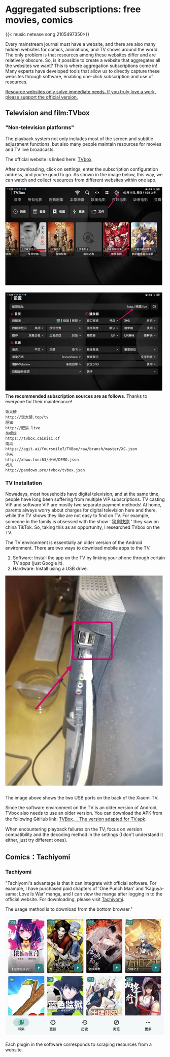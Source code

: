 # Aggregated subscriptions: free movies, comics

{{< music netease song 2105497350>}}


Every mainstream journal must have a website, and there are also many hidden websites for comics, animations, and TV shows around the world. The only problem is that resources among these websites differ and are relatively obscure. So, is it possible to create a website that aggregates all the websites we want? This is where aggregation subscriptions come in! Many experts have developed tools that allow us to directly capture these websites through software, enabling one-click subscription and use of resources.

<u>Resource websites only solve immediate needs. If you truly love a work, please support the official version.</u>

## Television and film:TVbox

### "Non-television platforms"

The playback system not only includes most of the screen and subtitle adjustment functions, but also many people maintain resources for movies and TV live broadcasts.

The official website is linked here:  [TVbox](http://tvbox.clbug.com/#google_vignette).

After downloading, click on settings, enter the subscription configuration address, and you're good to go. As shown in the image below, this way, we can watch and collect resources from different websites within one app.

![TVbox](/img/聚合订阅：影视、漫画、文献自由.en-20240523104059529.webp)

![setting](/img/聚合订阅：影视、漫画、文献自由.en-20240523104120602.webp)
**The recommended subscription sources are as follows**. Thanks to everyone for their maintenance!

```
饭太硬
http://饭太硬.top/tv
肥猫
http://肥猫.live
菜妮丝
https://tvbox.cainisi.cf
南风
https://agit.ai/Yoursmile7/TVBox/raw/branch/master/XC.json
小米
http://xhww.fun:63/小米/DEMO.json
巧儿
http://pandown.pro/tvbox/tvbox.json
```

### TV Installation

Nowadays, most households have digital television, and at the same time, people have long been suffering from multiple VIP subscriptions. TV casting VIP and software VIP are mostly two separate payment methods! At home, parents always worry about charges for digital television here and there, while the TV shows they like are not easy to find on TV. For example, someone in the family is obsessed with the show ' [狗剩快跑](https://movie.douban.com/subject/35231245/) ' they saw on china TikTok. So, taking this as an opportunity, I researched TVbox on the TV.

The TV environment is essentially an older version of the Android environment. There are two ways to download mobile apps to the TV.

1. Software: Install the app on the TV by linking your phone through certain TV apps (just Google it).
2. Hardware: Install using a USB drive.

![my xiaomi TV](/img/聚合订阅：影视、漫画、文献自由.en-20240523104152090.webp)

The image above shows the two USB ports on the back of the Xiaomi TV.

Since the software environment on the TV is an older version of Android, TVbox also needs to use an older version. You can download the APK from the following GitHub link: [TVBox_：The version adapted for TV.apk](https://github.com/o0HalfLife0o/TVBoxOSC/releases/download/20230823-1758/TVBox_q215613905_20230823-1758.apk).

When encountering playback failures on the TV, focus on version compatibility and the decoding method in the settings (I don't understand it either, just try different ones).

## Comics：Tachiyomi

### Tachiyomi

"Tachiyomi's advantage is that it can integrate with official software. For example, I have purchased paid chapters of 'One Punch Man' and 'Kaguya-sama: Love Is War' manga, and I can view the manga after logging in to the official website. For downloading, please visit [Tachiyomi](https://tachiyomi.org/).

The usage method is to download from the bottom browser."

![Tachiyomi](/img/聚合订阅：影视、漫画、文献自由.en-20240523104218380.webp)

Each plugin in the software corresponds to scraping resources from a website. 

